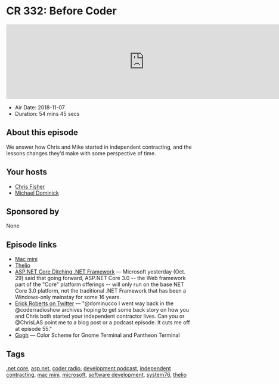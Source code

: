 # CR 332: Before Coder

<iframe src="https://player.fireside.fm/v2/MLf2ZzhC+JSKnKTGM?theme=dark" width="740" height="200" frameborder="0" scrolling="no"></iframe>

* Air Date: 2018-11-07
* Duration: 54 mins 45 secs

## About this episode

We answer how Chris and Mike started in independent contracting, and the lessons changes they’d make with some perspective of time.

## Your hosts
* [Chris Fisher](https://coder.show/hosts/chrislas)
* [Michael Dominick](https://coder.show/hosts/michael)

## Sponsored by

None



## Episode links

  * [Mac mini](https://www.apple.com/mac-mini/ "Mac mini")
  * [Thelio](https://system76.com/desktops "Thelio")
  * [ASP.NET Core Ditching .NET Framework](https://visualstudiomagazine.com/articles/2018/10/30/aspnet-core-plans.aspx?m=1 "ASP.NET Core Ditching .NET Framework") — Microsoft yesterday (Oct. 29) said that going forward, ASP.NET Core 3.0 -- the Web framework part of the "Core" platform offerings -- will only run on the base NET Core 3.0 platform, not the traditional .NET Framework that has been a Windows-only mainstay for some 16 years. 
  * [Erick Roberts on Twitter](https://twitter.com/ErickLrob/status/1057977837636980736 "Erick Roberts on Twitter") — "@dominucco I went way back in the @coderradioshow archives hoping to get some back story on how you and Chris both started your independent contractor lives. Can you or @ChrisLAS point me to a blog post or a podcast episode. It cuts me off at episode 55."
  * [Gogh](https://github.com/Mayccoll/Gogh "Gogh") — Color Scheme for Gnome Terminal and Pantheon Terminal 



## Tags

[.net core](https://coder.show/tags/.net%20core), [asp.net](https://coder.show/tags/asp.net), [coder radio](https://coder.show/tags/coder%20radio), [development podcast](https://coder.show/tags/development%20podcast), [independent contracting](https://coder.show/tags/independent%20contracting), [mac mini](https://coder.show/tags/mac%20mini), [microsoft](https://coder.show/tags/microsoft), [software development](https://coder.show/tags/software%20development), [system76](https://coder.show/tags/system76), [thelio](https://coder.show/tags/thelio)